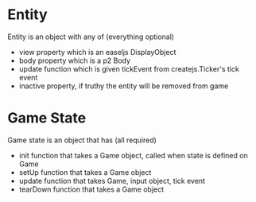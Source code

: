 # Entity

Entity is an object with any of (everything optional)

- view property which is an easeljs DisplayObject
- body property which is a p2 Body
- update function which is given tickEvent from createjs.Ticker's tick event
- inactive property, if truthy the entity will be removed from game

# Game State

Game state is an object that has (all required)

- init function that takes a Game object, called when state is defined on Game
- setUp function that takes a Game object
- update function that takes Game, input object, tick event
- tearDown function that takes a Game object
